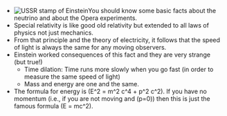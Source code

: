 - ![USSR stamp of Einstein](https://online.science.psu.edu/sites/default/files/phys010/W4spacetime/Albert_Einstein_1979_USSR_Stamp.jpg)You should know some basic facts about the neutrino and about the Opera experiments.
- Special relativity is like good old relativity but extended to all laws of physics not just mechanics.
- From that principle and the theory of electricity, it follows that the speed of light is always the same for any moving observers.
- Einstein worked consequences of this fact and they are very strange (but true!)
  - Time dilation: Time runs more slowly when you go fast (in order to measure the same speed of light)
  - Mass and energy are one and the same.
- The formula for energy is \(E^2 = m^2 c^4 + p^2 c^2\). If you have no momentum (i.e., if you are not moving and \(p=0\)) then this is just the famous formula \(E = mc^2\).